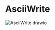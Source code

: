 # AsciiWrite
![AsciiWrite drawio](https://user-images.githubusercontent.com/65275116/225761821-62ef87b2-9997-46b1-aaae-3ab1e1f2f664.png)
